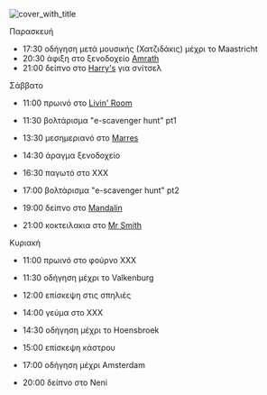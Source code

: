 
![cover_with_title](https://github.com/m-venturis/apako-dwro/assets/147306141/5c719d51-ed10-4682-853b-51f55a7f29e1)

Παρασκευή 
- 17:30 οδήγηση μετά μουσικής (Χατζιδάκις) μέχρι το Maastricht 
- 20:30 άφιξη στο ξενοδοχείο [Amrath](https://www.booking.com/Share-yalipRR) 
- 21:00 δείπνο στο [Harry's](https://maps.app.goo.gl/zr2EiJpzFARwnGb19) για σνίτσελ 

Σάββατο 

- 11:00 πρωινό στο [Livin' Room](https://maps.app.goo.gl/zr2EiJpzFARwnGb19)

- 11:30 βολτάρισμα "e-scavenger hunt" pt1 

- 13:30 μεσημεριανό στο [Marres](https://maps.app.goo.gl/BSyq3jQKYSfHyiam6) 

- 14:30 άραγμα ξενοδοχείο 

- 16:30 παγωτό στο ΧΧΧ 

- 17:00 βολτάρισμα "e-scavenger hunt" pt2 

- 19:00 δείπνο στο [Mandalin](https://maps.app.goo.gl/EtCQHwoUg6JEspZX6)

- 21:00 κοκτειλακια στο [Mr Smith](https://maps.app.goo.gl/Jmpg9FzH5d9edzQe7) 

Κυριακή 

- 11:00 πρωινό στο φούρνο ΧΧΧ 

- 11:30 οδήγηση μέχρι το Valkenburg 

- 12:00 επίσκεψη στις σπηλιές 

- 14:00 γεύμα στο ΧΧΧ 

- 14:30 οδήγηση μέχρι το Hoensbroek 

- 15:00 επίσκεψη κάστρου 

- 17:00 οδήγηση μέχρι Amsterdam 

- 20:00 δείπνο στο Νeni 



